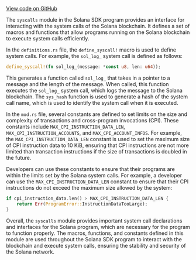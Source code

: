 [View code on GitHub](https://github.com/solana-labs/solana/tree/master/na/sdk/program/src/syscalls)

The `syscalls` module in the Solana SDK program provides an interface for interacting with the system calls of the Solana blockchain. It defines a set of macros and functions that allow programs running on the Solana blockchain to execute system calls efficiently.

In the `definitions.rs` file, the `define_syscall!` macro is used to define system calls. For example, the `sol_log_` system call is defined as follows:

```rust
define_syscall!(fn sol_log_(message: *const u8, len: u64));
```

This generates a function called `sol_log_` that takes in a pointer to a message and the length of the message. When called, this function executes the `sol_log_` system call, which logs the message to the Solana blockchain. The `sys_hash` function is used to generate a hash of the system call name, which is used to identify the system call when it is executed.

In the `mod.rs` file, several constants are defined to set limits on the size and complexity of transactions and cross-program invocations (CPI). These constants include `MAX_CPI_INSTRUCTION_DATA_LEN`, `MAX_CPI_INSTRUCTION_ACCOUNTS`, and `MAX_CPI_ACCOUNT_INFOS`. For example, the `MAX_CPI_INSTRUCTION_DATA_LEN` constant is used to set the maximum size of CPI instruction data to 10 KiB, ensuring that CPI instructions are not more limited than transaction instructions if the size of transactions is doubled in the future.

Developers can use these constants to ensure that their programs are within the limits set by the Solana system calls. For example, a developer can use the `MAX_CPI_INSTRUCTION_DATA_LEN` constant to ensure that their CPI instructions do not exceed the maximum size allowed by the system:

```rust
if cpi_instruction_data.len() > MAX_CPI_INSTRUCTION_DATA_LEN {
    return Err(ProgramError::InstructionDataTooLarge);
}
```

Overall, the `syscalls` module provides important system call declarations and interfaces for the Solana program, which are necessary for the program to function properly. The macros, functions, and constants defined in this module are used throughout the Solana SDK program to interact with the blockchain and execute system calls, ensuring the stability and security of the Solana network.
